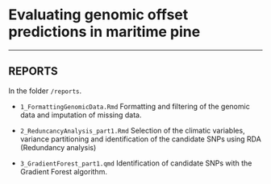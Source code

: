 # Evaluating genomic offset predictions in maritime pine


***

## REPORTS

In the folder `/reports`.

- `1_FormattingGenomicData.Rmd` Formatting and filtering of the genomic data and imputation of missing data.

- `2_ReduncancyAnalysis_part1.Rmd` Selection of the climatic variables, variance partitioning and identification of the candidate SNPs using RDA (Redundancy analysis)

- `3_GradientForest_part1.qmd` Identification of candidate SNPs with the Gradient Forest algorithm.
